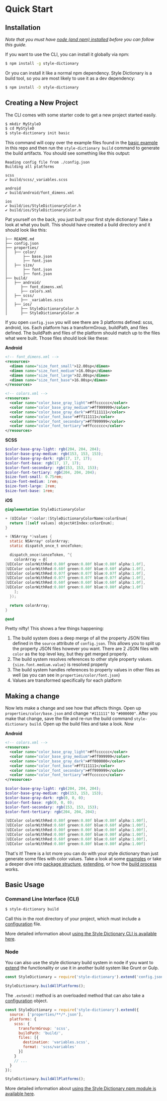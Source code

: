 # Quick Start

## Installation
*Note that you must have [node (and npm) installed](https://www.npmjs.com/get-npm) before you can follow this guide.*

If you want to use the CLI, you can install it globally via npm:
```bash
$ npm install -g style-dictionary
```

Or you can install it like a normal npm dependency. Style Dictionary is a build tool, so you are most likely to use it as a dev dependency:
```bash
$ npm install -D style-dictionary
```


## Creating a New Project
The CLI comes with some starter code to get a new project started easily.
```bash
$ mkdir MyStyleD
$ cd MyStyleD
$ style-dictionary init basic
```

This command will copy over the example files found in the [basic example](https://github.com/amzn/style-dictionary/tree/master/examples/basic) in this repo and then run the `style-dictionary build` command to generate the build artifacts. You should see something like this output:
```
Reading config file from ./config.json
Building all platforms

scss
✔︎ build/scss/_variables.scss

android
✔︎ build/android/font_dimens.xml

ios
✔︎ build/ios/StyleDictionaryColor.h
✔︎ build/ios/StyleDictionaryColor.m
```

Pat yourself on the back, you just built your first style dictionary! Take a look at what you built. This should have created a build directory and it should look like this:
```
├── README.md
├── config.json
├── properties/
│   ├── color/
│       ├── base.json
│       ├── font.json
│   ├── size/
│       ├── font.json
│       ├── font.json
├── build/
│   ├── android/
│      ├── font_dimens.xml
│      ├── colors.xml
│   ├── scss/
│      ├── _variables.scss
│   ├── ios/
│      ├── StyleDictionaryColor.h
│      ├── StyleDictionaryColor.m
```

If you open `config.json` you will see there are 3 platforms defined: scss, android, ios. Each platform has a transformGroup, buildPath, and files defined. The buildPath and files of the platform should match up to the files what were built. Those files should look like these:

**Android**
```xml
<!-- font_dimens.xml -->
<resources>
  <dimen name="size_font_small">12.00sp</dimen>
  <dimen name="size_font_medium">16.00sp</dimen>
  <dimen name="size_font_large">32.00sp</dimen>
  <dimen name="size_font_base">16.00sp</dimen>
</resources>

<!-- colors.xml -->
<resources>
  <color name="color_base_gray_light">#ffcccccc</color>
  <color name="color_base_gray_medium">#ff999999</color>
  <color name="color_base_gray_dark">#ff111111</color>
  <color name="color_font_base">#ff111111</color>
  <color name="color_font_secondary">#ff999999</color>
  <color name="color_font_tertiary">#ffcccccc</color>
</resources>
```

**SCSS**
```scss
$color-base-gray-light: rgb(204, 204, 204);
$color-base-gray-medium: rgb(153, 153, 153);
$color-base-gray-dark: rgb(17, 17, 17);
$color-font-base: rgb(17, 17, 17);
$color-font-secondary: rgb(153, 153, 153);
$color-font-tertiary: rgb(204, 204, 204);
$size-font-small: 0.75rem;
$size-font-medium: 1rem;
$size-font-large: 2rem;
$size-font-base: 1rem;
```

**iOS**
```objectivec
@implementation StyleDictionaryColor

+ (UIColor *)color:(StyleDictionaryColorName)colorEnum{
  return [[self values] objectAtIndex:colorEnum];
}

+ (NSArray *)values {
  static NSArray* colorArray;
  static dispatch_once_t onceToken;

  dispatch_once(&onceToken, ^{
    colorArray = @[
[UIColor colorWithRed:0.80f green:0.80f blue:0.80f alpha:1.0f],
[UIColor colorWithRed:0.60f green:0.60f blue:0.60f alpha:1.0f],
[UIColor colorWithRed:0.07f green:0.07f blue:0.07f alpha:1.0f],
[UIColor colorWithRed:0.07f green:0.07f blue:0.07f alpha:1.0f],
[UIColor colorWithRed:0.60f green:0.60f blue:0.60f alpha:1.0f],
[UIColor colorWithRed:0.80f green:0.80f blue:0.80f alpha:1.0f]
    ];
  });

  return colorArray;
}

@end
```

Pretty nifty! This shows a few things happening:
1. The build system does a deep merge of all the property JSON files defined in the `source` attribute of `config.json`. This allows you to split up the property JSON files however you want. There are 2 JSON files with `color` as the top level key, but they get merged properly.
1. The build system resolves references to other style property values. `{size.font.medium.value}` is resolved properly
1. The build system handles references to property values in other files as well (as you can see in `properties/color/font.json`)
1. Values are transformed specifically for each platform


## Making a change

Now lets make a change and see how that affects things. Open up `properties/color/base.json` and change `"#111111"` to `"#000000"`. After you make that change, save the file and re-run the build command `style-dictionary build`. Open up the build files and take a look. Now

**Android**
```xml
<!-- colors.xml -->
<resources>
  <color name="color_base_gray_light">#ffcccccc</color>
  <color name="color_base_gray_medium">#ff999999</color>
  <color name="color_base_gray_dark">#ff000000</color>
  <color name="color_font_base">#ff111111</color>
  <color name="color_font_secondary">#ff999999</color>
  <color name="color_font_tertiary">#ffcccccc</color>
</resources>
```
```scss
$color-base-gray-light: rgb(204, 204, 204);
$color-base-gray-medium: rgb(153, 153, 153);
$color-base-gray-dark: rgb(0, 0, 0);
$color-font-base: rgb(0, 0, 0);
$color-font-secondary: rgb(153, 153, 153);
$color-font-tertiary: rgb(204, 204, 204);
```
```objectivec
[UIColor colorWithRed:0.80f green:0.80f blue:0.80f alpha:1.00f],
[UIColor colorWithRed:0.60f green:0.60f blue:0.60f alpha:1.00f],
[UIColor colorWithRed:0.00f green:0.00f blue:0.00f alpha:1.00f],
[UIColor colorWithRed:0.00f green:0.00f blue:0.00f alpha:1.00f],
[UIColor colorWithRed:0.60f green:0.60f blue:0.60f alpha:1.00f],
[UIColor colorWithRed:0.80f green:0.80f blue:0.80f alpha:1.00f]
```

That's it! There is a lot more you can do with your style dictionary than just generate some files with color values. Take a look
at some [examples](examples.md) or take a deeper dive into [package structure](package_structure.md), [extending](extending.md), or how the [build process](build_process.md) works.

## Basic Usage
### Command Line Interface (CLI)
```bash
$ style-dictionary build
```
Call this in the root directory of your project, which must include a [configuration](config.md) file.

More detailed information about [using the Style Dictionary CLI is available here](using_the_cli.md).

### Node
You can also use the style dictionary build system in node if you want to [extend](extending.md) the functionality or use it in another build system like Grunt or Gulp.
```javascript
const StyleDictionary = require('style-dictionary').extend('config.json');

StyleDictionary.buildAllPlatforms();
```

The `.extend()` method is an overloaded method that can also take a [configuration](config.md) object.
```javascript
const StyleDictionary = require('style-dictionary').extend({
  source: ['properties/**/*.json'],
  platforms: {
    scss: {
      transformGroup: 'scss',
      buildPath: 'build/',
      files: [{
        destination: 'variables.scss',
        format: 'scss/variables'
      }]
    }
    // ...
  }
});

StyleDictionary.buildAllPlatforms();
```

More detailed information about [using the Style Dictionary npm module is available here](using_the_npm_module.md).
